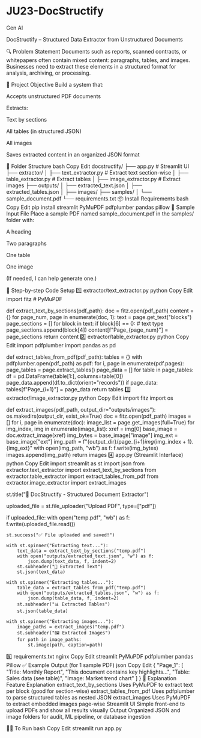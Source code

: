 # JU23-DocStructify
Gen AI

DocStructify – Structured Data Extractor from Unstructured Documents

🔍 Problem Statement
Documents such as reports, scanned contracts, or whitepapers often contain mixed content: paragraphs, tables, and images. Businesses need to extract these elements in a structured format for analysis, archiving, or processing.

🎯 Project Objective
Build a system that:

Accepts unstructured PDF documents

Extracts:

Text by sections

All tables (in structured JSON)

All images

Saves extracted content in an organized JSON format

🧱 Folder Structure
bash
Copy
Edit
docstructify/
├── app.py                        # Streamlit UI
├── extractor/
│   ├── text_extractor.py        # Extract text section-wise
│   ├── table_extractor.py       # Extract tables
│   ├── image_extractor.py       # Extract images
├── outputs/
│   ├── extracted_text.json
│   ├── extracted_tables.json
│   ├── images/
├── samples/
│   └── sample_document.pdf
└── requirements.txt
📦 Install Requirements
bash
Copy
Edit
pip install streamlit PyMuPDF pdfplumber pandas pillow
📝 Sample Input File
Place a sample PDF named sample_document.pdf in the samples/ folder with:

A heading

Two paragraphs

One table

One image

(If needed, I can help generate one.)

🔧 Step-by-step Code Setup
1️⃣ extractor/text_extractor.py
python
Copy
Edit
import fitz  # PyMuPDF

def extract_text_by_sections(pdf_path):
    doc = fitz.open(pdf_path)
    content = {}
    for page_num, page in enumerate(doc, 1):
        text = page.get_text("blocks")
        page_sections = []
        for block in text:
            if block[6] == 0:  # text type
                page_sections.append(block[4])
        content[f"Page_{page_num}"] = page_sections
    return content
2️⃣ extractor/table_extractor.py
python
Copy
Edit
import pdfplumber
import pandas as pd

def extract_tables_from_pdf(pdf_path):
    tables = {}
    with pdfplumber.open(pdf_path) as pdf:
        for i, page in enumerate(pdf.pages):
            page_tables = page.extract_tables()
            page_data = []
            for table in page_tables:
                df = pd.DataFrame(table[1:], columns=table[0])
                page_data.append(df.to_dict(orient="records"))
            if page_data:
                tables[f"Page_{i+1}"] = page_data
    return tables
3️⃣ extractor/image_extractor.py
python
Copy
Edit
import fitz
import os

def extract_images(pdf_path, output_dir="outputs/images"):
    os.makedirs(output_dir, exist_ok=True)
    doc = fitz.open(pdf_path)
    images = []
    for i, page in enumerate(doc):
        image_list = page.get_images(full=True)
        for img_index, img in enumerate(image_list):
            xref = img[0]
            base_image = doc.extract_image(xref)
            img_bytes = base_image["image"]
            img_ext = base_image["ext"]
            img_path = f"{output_dir}/page_{i+1}_img_{img_index + 1}.{img_ext}"
            with open(img_path, "wb") as f:
                f.write(img_bytes)
            images.append(img_path)
    return images
4️⃣ app.py (Streamlit Interface)
python
Copy
Edit
import streamlit as st
import json
from extractor.text_extractor import extract_text_by_sections
from extractor.table_extractor import extract_tables_from_pdf
from extractor.image_extractor import extract_images

st.title("📄 DocStructify - Structured Document Extractor")

uploaded_file = st.file_uploader("Upload PDF", type=["pdf"])

if uploaded_file:
    with open("temp.pdf", "wb") as f:
        f.write(uploaded_file.read())

    st.success("✅ File uploaded and saved!")

    with st.spinner("Extracting text..."):
        text_data = extract_text_by_sections("temp.pdf")
        with open("outputs/extracted_text.json", "w") as f:
            json.dump(text_data, f, indent=2)
        st.subheader("📘 Extracted Text")
        st.json(text_data)

    with st.spinner("Extracting tables..."):
        table_data = extract_tables_from_pdf("temp.pdf")
        with open("outputs/extracted_tables.json", "w") as f:
            json.dump(table_data, f, indent=2)
        st.subheader("📊 Extracted Tables")
        st.json(table_data)

    with st.spinner("Extracting images..."):
        image_paths = extract_images("temp.pdf")
        st.subheader("🖼️ Extracted Images")
        for path in image_paths:
            st.image(path, caption=path)
5️⃣ requirements.txt
nginx
Copy
Edit
streamlit
PyMuPDF
pdfplumber
pandas
Pillow
✅ Example Output (for 1 sample PDF)
json
Copy
Edit
{
  "Page_1": [
    "Title: Monthly Report",
    "This document contains key highlights...",
    "Table: Sales data (see table)",
    "Image: Market trend chart"
  ]
}
🧠 Explanation
Feature	Explanation
extract_text_by_sections	Uses PyMuPDF to extract text per block (good for section-wise)
extract_tables_from_pdf	Uses pdfplumber to parse structured tables as nested JSON
extract_images	Uses PyMuPDF to extract embedded images page-wise
Streamlit UI	Simple front-end to upload PDFs and show all results visually
Output	Organized JSON and image folders for audit, ML pipeline, or database ingestion

🧑‍💻 To Run
bash
Copy
Edit
streamlit run app.py
